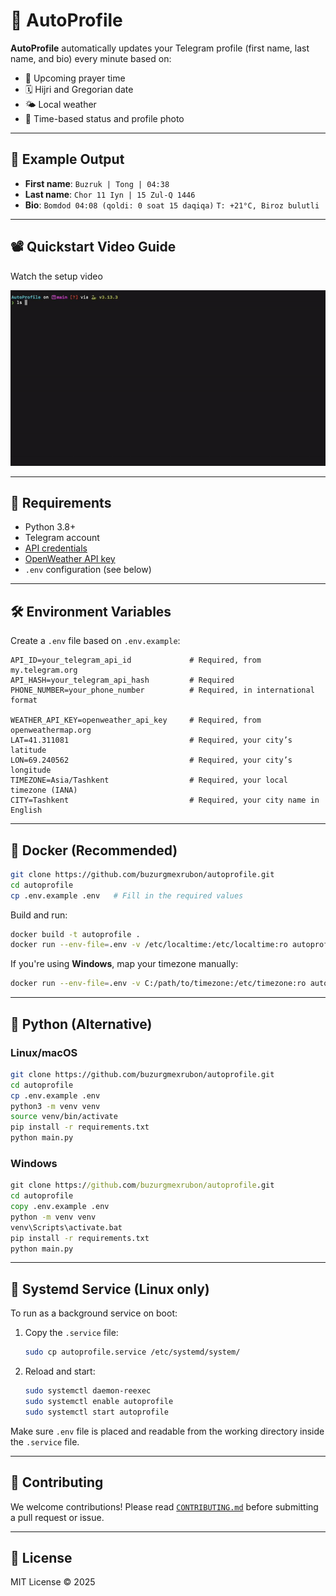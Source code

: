 # 🧠 AutoProfile

**AutoProfile** automatically updates your Telegram profile (first name, last name, and bio) every minute based on:

- 🕌 Upcoming prayer time
- 🗓️ Hijri and Gregorian date
- 🌤️ Local weather
- 🔄 Time-based status and profile photo

---

## 📸 Example Output

- **First name**: `Buzruk | Tong | 04:38`
- **Last name**: `Chor 11 Iyn | 15 Zul-Q 1446`
- **Bio**:
  `Bomdod 04:08 (qoldi: 0 soat 15 daqiqa)`
  `T: +21°C, Biroz bulutli`

---

## 📽️ Quickstart Video Guide

Watch the setup video

![AutoProfile demo](assets/demo.gif)

---

## 📁 Requirements

- Python 3.8+
- Telegram account
- [API credentials](https://my.telegram.org/)
- [OpenWeather API key](https://openweathermap.org/)
- `.env` configuration (see below)

---

## 🛠️ Environment Variables

Create a `.env` file based on `.env.example`:

```env
API_ID=your_telegram_api_id             # Required, from my.telegram.org
API_HASH=your_telegram_api_hash         # Required
PHONE_NUMBER=your_phone_number          # Required, in international format

WEATHER_API_KEY=openweather_api_key     # Required, from openweathermap.org
LAT=41.311081                           # Required, your city’s latitude
LON=69.240562                           # Required, your city’s longitude
TIMEZONE=Asia/Tashkent                  # Required, your local timezone (IANA)
CITY=Tashkent                           # Required, your city name in English
```

---

## 🐳 Docker (Recommended)

```bash
git clone https://github.com/buzurgmexrubon/autoprofile.git
cd autoprofile
cp .env.example .env   # Fill in the required values
```

Build and run:

```bash
docker build -t autoprofile .
docker run --env-file=.env -v /etc/localtime:/etc/localtime:ro autoprofile
```

If you're using **Windows**, map your timezone manually:

```bash
docker run --env-file=.env -v C:/path/to/timezone:/etc/timezone:ro autoprofile
```

---

## 🐍 Python (Alternative)

### Linux/macOS

```bash
git clone https://github.com/buzurgmexrubon/autoprofile.git
cd autoprofile
cp .env.example .env
python3 -m venv venv
source venv/bin/activate
pip install -r requirements.txt
python main.py
```

### Windows

```cmd
git clone https://github.com/buzurgmexrubon/autoprofile.git
cd autoprofile
copy .env.example .env
python -m venv venv
venv\Scripts\activate.bat
pip install -r requirements.txt
python main.py
```

---

## 🧾 Systemd Service (Linux only)

To run as a background service on boot:

1. Copy the `.service` file:

   ```bash
   sudo cp autoprofile.service /etc/systemd/system/
   ```

2. Reload and start:

   ```bash
   sudo systemctl daemon-reexec
   sudo systemctl enable autoprofile
   sudo systemctl start autoprofile
   ```

Make sure `.env` file is placed and readable from the working directory inside the `.service` file.

---

## 🤝 Contributing

We welcome contributions!
Please read [`CONTRIBUTING.md`](CONTRIBUTING.md) before submitting a pull request or issue.

---

## 📝 License

MIT License © 2025

